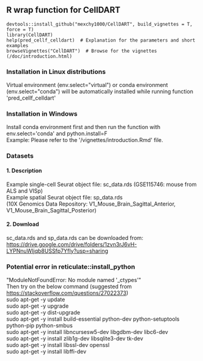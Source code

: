 ## R wrap function for CellDART
  ```Plain Text
  devtools::install_github("mexchy1000/CellDART", build_vignettes = T, force = T)  
  library(CellDART)  
  help(pred_cellf_celldart)  # Explanation for the parameters and short examples  
  browseVignettes("CellDART")  # Browse for the vignettes (/doc/introduction.html)
  ```
  ### Installation in Linux distributions  
  Virtual environment (env.select="virtual") or conda environment (env.select="conda") will be automatically installed while running function 'pred_cellf_celldart'  
  ### Installation in Windows  
  Install conda environment first and then run the function with env.select='conda' and python.install=F   
  Example: Please refer to the '/vignettes/introduction.Rmd' file.  

### Datasets
  #### 1. Description  
  Example single-cell Seurat object file: sc_data.rds (GSE115746: mouse from ALS and VISp)  
  Example spatial Seurat object file: sp_data.rds  
  (10X Genomics Data Repository: V1_Mouse_Brain_Sagittal_Anterior, V1_Mouse_Brain_Sagittal_Posterior)  
  
  #### 2. Download  
  sc_data.rds and sp_data.rds can be downloaded from:  
  https://drive.google.com/drive/folders/1zvn3rJ6vH-LYPNnuWIjqb8USSfp7YfIy?usp=sharing
  
### Potential error in reticulate::install_python
  "ModuleNotFoundError: No module named '_ctypes'"  
  Then try on the below command (suggested from https://stackoverflow.com/questions/27022373)  
  sudo apt-get -y update  
  sudo apt-get -y upgrade  
  sudo apt-get -y dist-upgrade  
  sudo apt-get -y install build-essential python-dev python-setuptools python-pip python-smbus  
  sudo apt-get -y install libncursesw5-dev libgdbm-dev libc6-dev  
  sudo apt-get -y install zlib1g-dev libsqlite3-dev tk-dev  
  sudo apt-get -y install libssl-dev openssl  
  sudo apt-get -y install libffi-dev  

